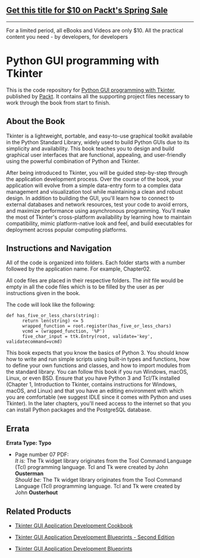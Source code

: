 ## [Get this title for $10 on Packt's Spring Sale](https://www.packt.com/B09895?utm_source=github&utm_medium=packt-github-repo&utm_campaign=spring_10_dollar_2022)
-----
For a limited period, all eBooks and Videos are only $10. All the practical content you need \- by developers, for developers

# Python GUI programming with Tkinter
This is the code repository for [Python GUI programming with Tkinter](https://www.packtpub.com/application-development/python-gui-programming-tkinter?utm_source=github&utm_medium=repository&utm_campaign=9781788835886), published by [Packt](https://www.packtpub.com/?utm_source=github). It contains all the supporting project files necessary to work through the book from start to finish.
## About the Book
Tkinter is a lightweight, portable, and easy-to-use graphical toolkit available in the Python Standard Library, widely used to build Python GUIs due to its simplicity and availability. This book teaches you to design and build graphical user interfaces that are functional, appealing, and user-friendly using the powerful combination of Python and Tkinter.

After being introduced to Tkinter, you will be guided step-by-step through the application development process. Over the course of the book, your application will evolve from a simple data-entry form to a complex data management and visualization tool while maintaining a clean and robust design. In addition to building the GUI, you'll learn how to connect to external databases and network resources, test your code to avoid errors, and maximize performance using asynchronous programming. You'll make the most of Tkinter's cross-platform availability by learning how to maintain compatibility, mimic platform-native look and feel, and build executables for deployment across popular computing platforms.
## Instructions and Navigation
All of the code is organized into folders. Each folder starts with a number followed by the application name. For example, Chapter02.

All code files are placed in their respective folders. The _init_ file would be empty in all the code files which is to be filled by the user as per instructions given in the book.

The code will look like the following:
```
def has_five_or_less_chars(string):
      return len(string) <= 5
      wrapped_function = root.register(has_five_or_less_chars)
      vcmd = (wrapped_function, '%P')
      five_char_input = ttk.Entry(root, validate='key',       validatecommand=vcmd)
```

This book expects that you know the basics of Python 3. You should know how to write
and run simple scripts using built-in types and functions, how to define your own
functions and classes, and how to import modules from the standard library.
You can follow this book if you run Windows, macOS, Linux, or even BSD. Ensure that you
have Python 3 and Tcl/Tk installed (Chapter 1, Introduction to Tkinter, contains instructions
for Windows, macOS, and Linux) and that you have an editing environment with which
you are comfortable (we suggest IDLE since it comes with Python and uses Tkinter). In the
later chapters, you'll need access to the internet so that you can install Python packages and
the PostgreSQL database.

## Errata
**Errata Type: Typo**
* Page number 07 PDF: \
 _It is:_ The Tk widget library originates from the Tool Command Language (Tcl) programming language. Tcl and Tk were created by John **Ousterman** \
 _Should be:_ The Tk widget library originates from the Tool Command Language (Tcl) programming language. Tcl and Tk were created by John **Ousterhout**

## Related Products
* [Tkinter GUI Application Development Cookbook](https://www.packtpub.com/web-development/tkinter-gui-application-development-cookbook?utm_source=github&utm_medium=repository&utm_campaign=9781788622301)

* [Tkinter GUI Application Development Blueprints - Second Edition](https://www.packtpub.com/application-development/tkinter-gui-application-development-blueprints-second-edition?utm_source=github&utm_medium=repository&utm_campaign=9781788837460)

* [Tkinter GUI Application Development Blueprints](https://www.packtpub.com/application-development/tkinter-gui-application-development-blueprints?utm_source=github&utm_medium=repository&utm_campaign=9781785889738)


